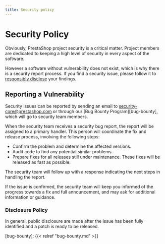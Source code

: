 ```yaml
---
title: Security policy
---
```


# Security Policy

Obviously, PrestaShop project security is a critical matter. Project members are dedicated to keeping a high level of security in every aspect of the software.

However a software without vulnerability does not exist, which is why there is a security report process. If you find a security issue, please follow it to [responsibly disclose](https://en.wikipedia.org/wiki/Responsible_disclosure) your findings.

## Reporting a Vulnerability

Security issues can be reported by sending an email to security-core@prestashop.com or through our [Bug Bounty Program][bug-bounty], which will go to security team members.

When the security team receives a security bug report, the report will be assigned to a primary handler. 
This person will coordinate the fix and release process, involving the following steps:

 - Confirm the problem and determine the affected versions.
 - Audit code to find any potential similar problems.
 - Prepare fixes for all releases still under maintenance. These fixes will be released as fast as possible.

The security team will follow up with a response indicating the next steps in handling the report.

If the issue is confirmed, the security team will keep you informed of the progress towards a fix and full announcement, and may ask for additional information or guidance.

### Disclosure Policy

In general, public disclosure are made after the issue has been fully identified and a patch is ready to be released.

[bug-bounty]: {{< relref "bug-bounty.md" >}}


